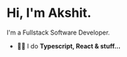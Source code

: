 <h1>Hi, I'm Akshit.</h1>

I'm a Fullstack Software Developer.

- 👨‍💻 I do **Typescript, React & stuff...**

<!--   GitHub Readme Stats -->

<!-- ![Akshit's GitHub stats](https://github-readme-stats.vercel.app/api?username=akshzyx&count_private=true&show_icons=true&theme=dark)

<p align="center"> <img Src="http://github-readme-streak-stats.vercel.com?user=akshzyx&theme=dark&" /> 


[<p href="https://github.com/anuraghazra/github-readme-stats" align="center"><img align="center" src="https://github-readme-stats.vercel.app/api/top-langs/?username=akshzyx&layout=compact&theme=dark" /></p>](https://github.com/akshzyx) -->

